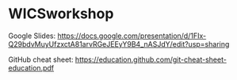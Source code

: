 # WICSworkshop

Google Slides: https://docs.google.com/presentation/d/1FIx-Q29bdvMuyUfzxctA81arvRGeJEEyY9B4_nASJdY/edit?usp=sharing

GitHub cheat sheet: https://education.github.com/git-cheat-sheet-education.pdf
